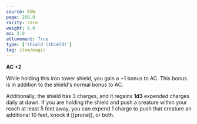 ```yaml
---
source: EGW
page: 266.0
rarity: rare
weight: 6.0
ac: 2.0
attunement: True
type: ['shield (shield)']
tag: item/magic
---
```


**AC +2**

While holding this iron tower shield, you gain a +1 bonus to AC. This bonus is in addition to the shield's normal bonus to AC.

Additionally, the shield has 3 charges, and it regains **1d3** expended charges daily at dawn. If you are holding the shield and push a creature within your reach at least 5 feet away, you can expend 1 charge to push that creature an additional 10 feet, knock it [[prone]], or both.


